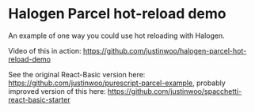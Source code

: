 # Halogen Parcel hot-reload demo

An example of one way you could use hot reloading with Halogen.

Video of this in action: <https://github.com/justinwoo/halogen-parcel-hot-reload-demo>

See the original React-Basic version here: <https://github.com/justinwoo/purescript-parcel-example>, probably improved version of this here: <https://github.com/justinwoo/spacchetti-react-basic-starter>
